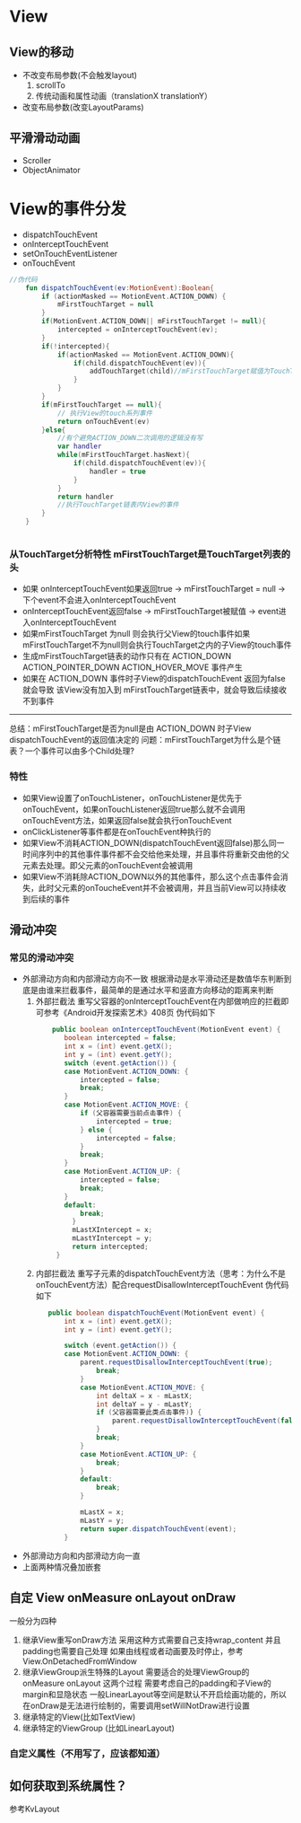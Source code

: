 # View
## View的移动
* 不改变布局参数(不会触发layout)
  1. scrollTo
  2. 传统动画和属性动画（translationX translationY）
* 改变布局参数(改变LayoutParams)
## 平滑滑动动画
* Scroller
* ObjectAnimator
# View的事件分发

* dispatchTouchEvent
* onInterceptTouchEvent
* setOnTouchEventListener
* onTouchEvent

```kotlin
//伪代码
    fun dispatchTouchEvent(ev:MotionEvent):Boolean{
        if (actionMasked == MotionEvent.ACTION_DOWN) {
            mFirstTouchTarget = null
        }
        if(MotionEvent.ACTION_DOWN|| mFirstTouchTarget != null){
            intercepted = onInterceptTouchEvent(ev);
        }
        if(!intercepted){
            if(actionMasked == MotionEvent.ACTION_DOWN){
                if(child.dispatchTouchEvent(ev)){
                    addTouchTarget(child)//mFirstTouchTarget赋值为TouchTarget的头节点
                }
            }
        }
        if(mFirstTouchTarget == null){
            // 执行View的touch系列事件
            return onTouchEvent(ev)
        }else{
            //有个避免ACTION_DOWN二次调用的逻辑没有写
            var handler
            while(mFirstTouchTarget.hasNext){
                if(child.dispatchTouchEvent(ev)){
                    handler = true
                }
            }
            return handler
            //执行TouchTarget链表内View的事件
        }
    }
```
```

```
### 从TouchTarget分析特性  mFirstTouchTarget是TouchTarget列表的头
* 如果 onInterceptTouchEvent如果返回true -> mFirstTouchTarget = null   ->下个event不会进入onInterceptTouchEvent
* onInterceptTouchEvent返回false -> mFirstTouchTarget被赋值 -> event进入onInterceptTouchEvent
* 如果mFirstTouchTarget 为null 则会执行父View的touch事件如果mFirstTouchTarget不为null则会执行TouchTarget之内的子View的touch事件
* 生成mFirstTouchTarget链表的动作只有在  ACTION_DOWN  ACTION_POINTER_DOWN ACTION_HOVER_MOVE 事件产生
* 如果在 ACTION_DOWN 事件时子View的dispatchTouchEvent 返回为false就会导致 该View没有加入到 mFirstTouchTarget链表中，就会导致后续接收不到事件
------
总结：mFirstTouchTarget是否为null是由 ACTION_DOWN 时子View dispatchTouchEvent的返回值决定的
问题：mFirstTouchTarget为什么是个链表？一个事件可以由多个Child处理?
### 特性
* 如果View设置了onTouchListener，onTouchListener是优先于onTouchEvent，如果onTouchListener返回true那么就不会调用onTouchEvent方法，如果返回false就会执行onTouchEvent
* onClickListener等事件都是在onTouchEvent种执行的
* 如果View不消耗ACTION_DOWN(dispatchTouchEvent返回false)那么同一时间序列中的其他事件事件都不会交给他来处理，并且事件将重新交由他的父元素去处理。即父元素的onTouchEvent会被调用
* 如果View不消耗除ACTION_DOWN以外的其他事件，那么这个点击事件会消失，此时父元素的onToucheEvent并不会被调用，并且当前View可以持续收到后续的事件
## 滑动冲突
###  常见的滑动冲突
* 外部滑动方向和内部滑动方向不一致
  根据滑动是水平滑动还是数值华东判断到底是由谁来拦截事件，最简单的是通过水平和竖直方向移动的距离来判断
  1. 外部拦截法
     重写父容器的onInterceptTouchEvent在内部做响应的拦截即可参考《Android开发探索艺术》408页
     伪代码如下
     ```java
         public boolean onInterceptTouchEvent(MotionEvent event) {
            boolean intercepted = false;
            int x = (int) event.getX();
            int y = (int) event.getY();
            switch (event.getAction()) {
            case MotionEvent.ACTION_DOWN: {
                intercepted = false;
                break;
            }
            case MotionEvent.ACTION_MOVE: {
                if (父容器需要当前点击事件) {
                    intercepted = true;
                } else {
                    intercepted = false;
                }
                break;
            }
            case MotionEvent.ACTION_UP: {
                intercepted = false;
                break;
            }
            default:
                break;
              }
              mLastXIntercept = x;
              mLastYIntercept = y;
              return intercepted;
          }
     ```
  2. 内部拦截法
     重写子元素的dispatchTouchEvent方法（思考：为什么不是onTouchEvent方法）配合requestDisallowInterceptTouchEvent
     伪代码如下
     ```java
        public boolean dispatchTouchEvent(MotionEvent event) {
            int x = (int) event.getX();
            int y = (int) event.getY();

            switch (event.getAction()) {
            case MotionEvent.ACTION_DOWN: {
                parent.requestDisallowInterceptTouchEvent(true);
                    break;
                }
                case MotionEvent.ACTION_MOVE: {
                    int deltaX = x - mLastX;
                    int deltaY = y - mLastY;
                    if (父容器需要此类点击事件)) {
                        parent.requestDisallowInterceptTouchEvent(false);
                    }
                    break;
                }
                case MotionEvent.ACTION_UP: {
                    break;
                }
                default:
                    break;
                }

                mLastX = x;
                mLastY = y;
                return super.dispatchTouchEvent(event);
            }
     ```
* 外部滑动方向和内部滑动方向一直
* 上面两种情况叠加嵌套
## 自定 View onMeasure onLayout onDraw
一般分为四种
1. 继承View重写onDraw方法
    采用这种方式需要自己支持wrap_content 并且padding也需要自己处理
    如果由线程或者动画要及时停止，参考View.OnDetachedFromWindow
2. 继承ViewGroup派生特殊的Layout
   需要适合的处理ViewGroup的 onMeasure onLayout 这两个过程
   需要考虑自己的padding和子View的margin和显隐状态
   一般LinearLayout等空间是默认不开启绘画功能的，所以在onDraw是无法进行绘制的，需要调用setWillNotDraw进行设置
3. 继承特定的View(比如TextView)
4. 继承特定的ViewGroup (比如LinearLayout)
### 自定义属性（不用写了，应该都知道）
如何获取到系统属性？
----------
参考KvLayout






